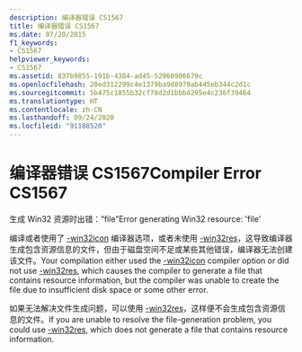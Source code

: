 ```yaml
---
description: 编译器错误 CS1567
title: 编译器错误 CS1567
ms.date: 07/20/2015
f1_keywords:
- CS1567
helpviewer_keywords:
- CS1567
ms.assetid: 837b9855-191b-4384-ad45-52960906679c
ms.openlocfilehash: 20ed312299c4e1379ba9d8979ab445eb344c2d1c
ms.sourcegitcommit: 5b475c1855b32cf78d2d1bbb4295e4c236f39464
ms.translationtype: HT
ms.contentlocale: zh-CN
ms.lasthandoff: 09/24/2020
ms.locfileid: "91188520"
---
```

# <a name="compiler-error-cs1567"></a><span data-ttu-id="a0c8b-103">编译器错误 CS1567</span><span class="sxs-lookup"><span data-stu-id="a0c8b-103">Compiler Error CS1567</span></span>

<span data-ttu-id="a0c8b-104">生成 Win32 资源时出错：“file”</span><span class="sxs-lookup"><span data-stu-id="a0c8b-104">Error generating Win32 resource: 'file'</span></span>  
  
 <span data-ttu-id="a0c8b-105">编译或者使用了 [-win32icon](../compiler-options/win32icon-compiler-option.md) 编译器选项，或者未使用 [-win32res](../compiler-options/win32res-compiler-option.md)，这导致编译器生成包含资源信息的文件，但由于磁盘空间不足或某些其他错误，编译器无法创建该文件。</span><span class="sxs-lookup"><span data-stu-id="a0c8b-105">Your compilation either used the [-win32icon](../compiler-options/win32icon-compiler-option.md) compiler option or did not use [-win32res](../compiler-options/win32res-compiler-option.md), which causes the compiler to generate a file that contains resource information, but the compiler was unable to create the file due to insufficient disk space or some other error.</span></span>  
  
 <span data-ttu-id="a0c8b-106">如果无法解决文件生成问题，可以使用 [-win32res](../compiler-options/win32res-compiler-option.md)，这样便不会生成包含资源信息的文件。</span><span class="sxs-lookup"><span data-stu-id="a0c8b-106">If you are unable to resolve the file-generation problem, you could use [-win32res](../compiler-options/win32res-compiler-option.md), which does not generate a file that contains resource information.</span></span>
